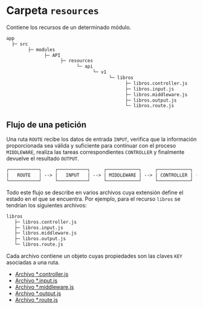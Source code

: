 # Carpeta `resources`

Contiene los recursos de un determinado módulo.

```txt
app
  ├─ src
        ├─ modules
              ├─ API
                    ├─ resources
                          └─ api
                                └─ v1
                                      └─ libros
                                            ├─ libros.controller.js
                                            ├─ libros.input.js
                                            ├─ libros.middleware.js
                                            ├─ libros.output.js
                                            └─ libros.route.js
```

## Flujo de una petición

Una ruta `ROUTE` recibe los datos de entrada `INPUT`, verifica que la información proporcionada sea válida y suficiente para continuar con el proceso `MIDDLEWARE`, realiza las tareas correspondientes `CONTROLLER` y finalmente devuelve el resultado `OUTPUT`.

```txt
┌───────────┐     ┌───────────┐     ┌────────────┐     ┌────────────┐     ┌────────────┐
│   ROUTE   │ --> │   INPUT   │ --> │ MIDDLEWARE │ --> │ CONTROLLER │ --> │   OUTPUT   │
└───────────┘     └───────────┘     └────────────┘     └────────────┘     └────────────┘
```

Todo este flujo se describe en varios archivos cuya extensión define el estado en el que se encuentra. Por ejemplo, para el recurso `libros` se tendrían los siguientes archivos:

```txt
libros
   ├─ libros.controller.js
   ├─ libros.input.js
   ├─ libros.middleware.js
   ├─ libros.output.js
   └─ libros.route.js
```

Cada archivo contiene un objeto cuyas propiedades son las claves `KEY` asociadas a una ruta.

- [Archivo *.controller.js](./doc/controller#archivo-controllerjs)
- [Archivo *.input.js](./doc/input#archivo-inputjs)
- [Archivo *.middleware.js](./doc/middleware#archivo-middlewarejs)
- [Archivo *.output.js](./doc/output#archivo-outputjs)
- [Archivo *.route.js](./doc/route#archivo-routejs)
